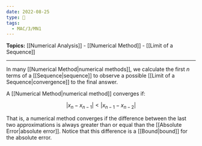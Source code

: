 ```yaml
---
date: 2022-08-25
type: 🧠
tags:
  - MAC/3/MN1
---
```


**Topics:** [[Numerical Analysis]] - [[Numerical Method]] - [[Limit of a Sequence]]

---

In many [[Numerical Method|numerical methods]], we calculate the first $n$ terms of a [[Sequence|sequence]] to observe a possible [[Limit of a Sequence|convergence]] to the final answer.

A [[Numerical Method|numerical method]] converges if:

$$
|x_{n} - x_{n-1}| < |x_{n-1}- x_{n-2}|
$$

That is, a numerical method converges if the difference between the last two approximations is always greater than or equal than the [[Absolute Error|absolute error]]. Notice that this difference is a [[Bound|bound]] for the absolute error.
